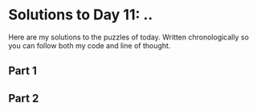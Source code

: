 # Solutions to Day 11: ..

Here are my solutions to the puzzles of today. Written chronologically so you can follow both my code and line of thought.

## Part 1



## Part 2

